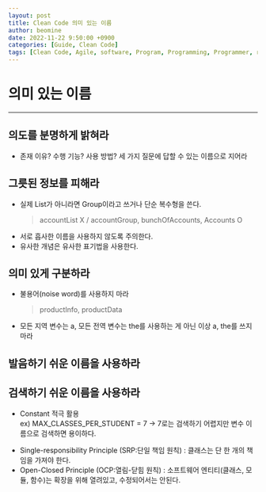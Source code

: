 ```yaml
---
layout: post
title: Clean Code 의미 있는 이름
author: beomine
date: 2022-11-22 9:50:00 +0900
categories: [Guide, Clean Code]
tags: [Clean Code, Agile, software, Program, Programming, Programmer, robert c. martin]
---
```


# 의미 있는 이름
---
## 의도를 분명하게 밝혀라  
- 존재 이유? 수행 기능? 사용 방법? 세 가지 질문에 답할 수 있는 이름으로 지어라

## 그릇된 정보를 피해라  
- 실제 List가 아니라면 Group이라고 쓰거나 단순 복수형을 쓴다.
  > accountList X / accountGroup, bunchOfAccounts, Accounts O
- 서로 흡사한 이름을 사용하지 않도록 주의한다.
- 유사한 개념은 유사한 표기법을 사용한다.

## 의미 있게 구분하라 
- 불용어(noise word)를 사용하지 마라 
  > productInfo, productData
- 모든 지역 변수는 a, 모든 전역 변수는 the를 사용하는 게 아닌 이상 a, the를 쓰지마라

## 발음하기 쉬운 이름을 사용하라

## 검색하기 쉬운 이름을 사용하라
-  Constant 적극 활용  
ex) MAX_CLASSES_PER_STUDENT = 7 -> 7로는 검색하기 어렵지만 변수 이름으로 검색하면 용이하다.

* Single-responsibility Principle (SRP:단일 책임 원칙) : 클래스는 단 한 개의 책임을 가져야 한다.
* Open-Closed Principle (OCP:열림-닫힘 원칙) : 소프트웨어 엔티티(클래스, 모듈, 함수)는 확장을 위해 열려있고, 수정되어서는 안된다.